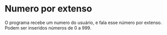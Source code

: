 # Numero por extenso

  O programa recebe um numero do usuário, e fala esse número por extenso.
  Podem ser inseridos números de 0 a 999.
